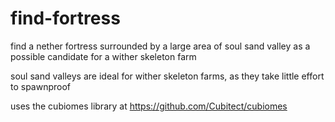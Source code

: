 # find-fortress
find a nether fortress surrounded by a large area of soul sand valley as a possible candidate for a wither skeleton farm

soul sand valleys are ideal for wither skeleton farms, as they take little effort to spawnproof 

uses the cubiomes library at https://github.com/Cubitect/cubiomes


